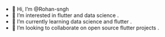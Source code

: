 - 👋 Hi, I’m @Rohan-sngh
- 👀 I’m interested in flutter and data science . 
- 🌱 I’m currently learning data science and flutter .
- 💞️ I’m looking to collaborate on open source flutter projects .

<!---
Rohan-sngh/Rohan-sngh is a ✨ special ✨ repository because its `README.md` (this file) appears on your GitHub profile.
You can click the Preview link to take a look at your changes.
--->
